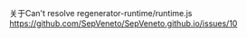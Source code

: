 关于Can't resolve regenerator-runtime/runtime.js
https://github.com/SepVeneto/SepVeneto.github.io/issues/10